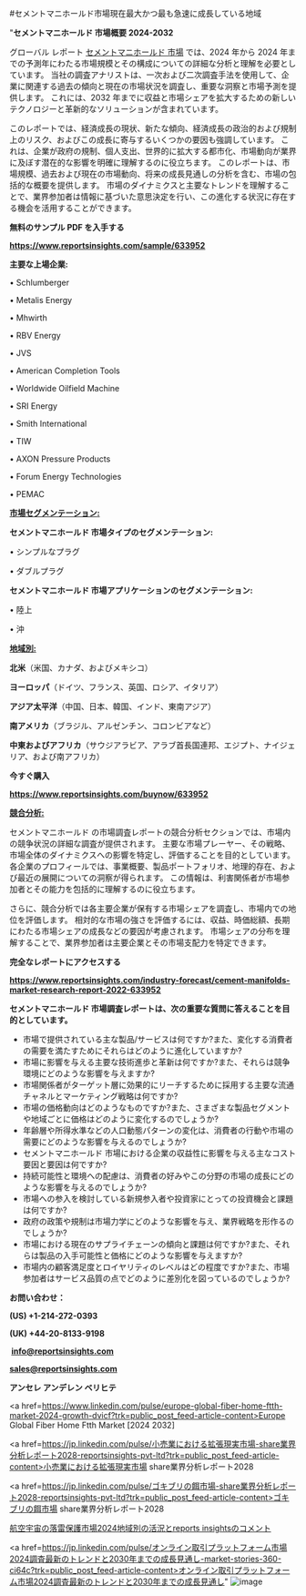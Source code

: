 #セメントマニホールド市場現在最大かつ最も急速に成長している地域

"<strong>セメントマニホールド 市場概要 2024-2032</strong>

グローバル レポート <a href=https://www.reportsinsights.com/sample/633952>セメントマニホールド 市場</a> では、2024 年から 2024 年までの予測年にわたる市場規模とその構成についての詳細な分析と理解を必要としています。 当社の調査アナリストは、一次および二次調査手法を使用して、企業に関連する過去の傾向と現在の市場状況を調査し、重要な洞察と市場予測を提供します。 これには、2032 年までに収益と市場シェアを拡大​​するための新しいテクノロジーと革新的なソリューションが含まれています。

このレポートでは、経済成長の現状、新たな傾向、経済成長の政治的および規制上のリスク、およびこの成長に寄与するいくつかの要因も強調しています。 これは、企業が政府の規制、個人支出、世界的に拡大する都市化、市場動向が業界に及ぼす潜在的な影響を明確に理解するのに役立ちます。 このレポートは、市場規模、過去および現在の市場動向、将来の成長見通しの分析を含む、市場の包括的な概要を提供します。 市場のダイナミクスと主要なトレンドを理解することで、業界参加者は情報に基づいた意思決定を行い、この進化する状況に存在する機会を活用することができます。

<strong><b>無料のサンプル PDF を入手する</b></strong>

<a href=https://www.reportsinsights.com/sample/633952><strong><u>https://www.reportsinsights.com/sample/633952</u></strong></a>

<strong>主要な上場企業:</strong>

• Schlumberger

• Metalis Energy

• Mhwirth

• RBV Energy

• JVS

• American Completion Tools

• Worldwide Oilfield Machine

• SRI Energy

• Smith International

• TIW

• AXON Pressure Products

• Forum Energy Technologies

• PEMAC

<strong><u>市場セグメンテーション</u></strong><strong><u>:</u></strong>

<strong>セメントマニホールド 市場タイプのセグメンテーション:</strong>

• シンプルなプラグ

• ダブルプラグ

<strong>セメントマニホールド 市場アプリケーションのセグメンテーション:</strong>

• 陸上

• 沖

<strong><u>地域別</u></strong><strong><u>:</u></strong>

<strong>北米</strong>（米国、カナダ、およびメキシコ）

<strong>ヨーロッパ</strong>（ドイツ、フランス、英国、ロシア、イタリア）

<strong>アジア太平洋</strong>（中国、日本、韓国、インド、東南アジア）

<strong>南アメリカ</strong>（ブラジル、アルゼンチン、コロンビアなど）

<strong>中東およびアフリカ</strong>（サウジアラビア、アラブ首長国連邦、エジプト、ナイジェリア、および南アフリカ）

<strong>今すぐ購入</strong>

<a href=https://www.reportsinsights.com/buynow/633952><strong><u>https://www.reportsinsights.com/buynow/633952</u></strong></a>

<strong><u>競合分析:</u></strong>

セメントマニホールド の市場調査レポートの競合分析セクションでは、市場内の競争状況の詳細な調査が提供されます。 主要な市場プレーヤー、その戦略、市場全体のダイナミクスへの影響を特定し、評価することを目的としています。 各企業のプロフィールでは、事業概要、製品ポートフォリオ、地理的存在、および最近の展開についての洞察が得られます。 この情報は、利害関係者が市場参加者とその能力を包括的に理解するのに役立ちます。

さらに、競合分析では各主要企業が保有する市場シェアを調査し、市場内での地位を評価します。 相対的な市場の強さを評価するには、収益、時価総額、長期にわたる市場シェアの成長などの要因が考慮されます。 市場シェアの分布を理解することで、業界参加者は主要企業とその市場支配力を特定できます。

<strong>完全なレポートにアクセスする</strong>

<a href=https://www.reportsinsights.com/industry-forecast/cement-manifolds-market-research-report-2022-633952><strong><u><b>https://www.reportsinsights.com/industry-forecast/cement-manifolds-market-research-report-2022-633952</b></u></strong></a>

<strong><b>セメントマニホールド 市場調査レポートは、次の重要な質問に答えることを目的としています。</b></strong>
<ul>
  <li>市場で提供されている主な製品/サービスは何ですか?また、変化する消費者の需要を満たすためにそれらはどのように進化していますか?</li>
  <li>市場に影響を与える主要な技術進歩と革新は何ですか?また、それらは競争環境にどのような影響を与えますか?</li>
  <li>市場関係者がターゲット層に効果的にリーチするために採用する主要な流通チャネルとマーケティング戦略は何ですか?</li>
  <li>市場の価格動向はどのようなものですか?また、さまざまな製品セグメントや地域ごとに価格はどのように変化するのでしょうか?</li>
  <li>年齢層や所得水準などの人口動態パターンの変化は、消費者の行動や市場の需要にどのような影響を与えるのでしょうか?</li>
  <li>セメントマニホールド 市場における企業の収益性に影響を与える主なコスト要因と要因は何ですか?</li>
  <li>持続可能性と環境への配慮は、消費者の好みやこの分野の市場の成長にどのような影響を与えるのでしょうか?</li>
  <li>市場への参入を検討している新規参入者や投資家にとっての投資機会と課題は何ですか?</li>
  <li>政府の政策や規制は市場力学にどのような影響を与え、業界戦略を形作るのでしょうか?</li>
  <li>市場における現在のサプライチェーンの傾向と課題は何ですか?また、それらは製品の入手可能性と価格にどのような影響を与えますか?</li>
  <li>市場内の顧客満足度とロイヤリティのレベルはどの程度ですか?また、市場参加者はサービス品質の点でどのように差別化を図っているのでしょうか?</li>
</ul>
<strong>お問い合わせ：</strong>

<strong>(US) +1-214-272-0393</strong>

<strong>(UK) +44-20-8133-9198</strong>

<strong> </strong><a href=info@reportsinsights.com><strong><u>info@reportsinsights.com</u></strong></a>

<a href=sales@reportsinsights.com><strong><u>sales@reportsinsights.com</u></strong></a>

<strong>アンセレ アンデレン ベリヒテ</strong>

<a href=https://www.linkedin.com/pulse/europe-global-fiber-home-ftth-market-2024-growth-dvicf?trk=public_post_feed-article-content>Europe Global Fiber Home Ftth Market [2024 2032]</a>

<a href=https://jp.linkedin.com/pulse/小売業における拡張現実市場-share業界分析レポート2028-reportsinsights-pvt-ltd?trk=public_post_feed-article-content>小売業における拡張現実市場 share業界分析レポート2028</a>

<a href=https://jp.linkedin.com/pulse/ゴキブリの餌市場-share業界分析レポート2028-reportsinsights-pvt-ltd?trk=public_post_feed-article-content>ゴキブリの餌市場 share業界分析レポート2028</a>

<a href=https://www.linkedin.com/pulse/航空宇宙の落雷保護市場2024地域別の活況とreports-insightsのコメント-healthscope-news-245-6yxuf/>航空宇宙の落雷保護市場2024地域別の活況とreports insightsのコメント</a>

<a href=https://jp.linkedin.com/pulse/オンライン取引プラットフォーム市場2024調査最新のトレンドと2030年までの成長見通し-market-stories-360-ci64c?trk=public_post_feed-article-content>オンライン取引プラットフォーム市場2024調査最新のトレンドと2030年までの成長見通し</a>"
![image](https://github.com/aanak123/RIMarketer1/assets/158471119/98e3b224-c951-4358-861c-83417519d74d)
